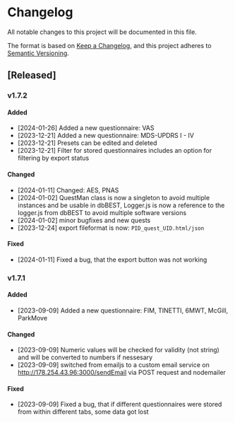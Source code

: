 # Changelog

All notable changes to this project will be documented in this file.

The format is based on [Keep a Changelog](https://keepachangelog.com/en/1.0.0/),
and this project adheres to [Semantic Versioning](https://semver.org/spec/v2.0.0.html).

## [Released]

### v1.7.2

#### Added

- [2024-01-26] Added a new questionnaire: VAS
- [2023-12-21] Added a new questionnaire: MDS-UPDRS I - IV
- [2023-12-21] Presets can be edited and deleted
- [2023-12-21] Filter for stored questionnaires includes an option for filtering by export status

#### Changed

- [2024-01-11] Changed: AES, PNAS
- [2024-01-02] QuestMan class is now a singleton to avoid multiple instances and be usable in dbBEST, Logger.js is now a reference to the logger.js from dbBEST to avoid multiple software versions
- [2024-01-02] minor bugfixes and new quests
- [2023-12-24] export fileformat is now: `PID_quest_UID.html/json`

#### Fixed

- [2024-01-11] Fixed a bug, that the export button was not working

### v1.7.1

#### Added

- [2023-09-09] Added a new questionnaire: FIM, TINETTI, 6MWT, McGill, ParkMove

#### Changed

- [2023-09-09] Numeric values will be checked for validity (not string) and will be converted to numbers if nessesary
- [2023-09-09] switched from emailjs to a custom email service on http://178.254.43.96:3000/sendEmail via POST request and nodemailer

#### Fixed

- [2023-09-09] Fixed a bug, that if different questionnaires were stored from within different tabs, some data got lost
